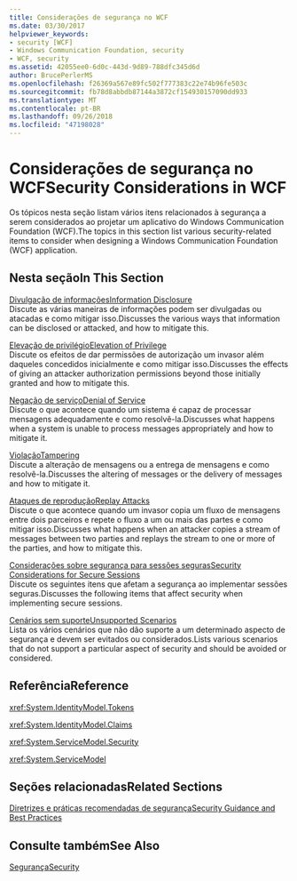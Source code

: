 ```yaml
---
title: Considerações de segurança no WCF
ms.date: 03/30/2017
helpviewer_keywords:
- security [WCF]
- Windows Communication Foundation, security
- WCF, security
ms.assetid: 42055ee0-6d0c-443d-9d89-788dfc345d6d
author: BrucePerlerMS
ms.openlocfilehash: f26369a567e89fc502f777383c22e74b96fe503c
ms.sourcegitcommit: fb78d8abbdb87144a3872cf154930157090dd933
ms.translationtype: MT
ms.contentlocale: pt-BR
ms.lasthandoff: 09/26/2018
ms.locfileid: "47198028"
---
```

# <a name="security-considerations-in-wcf"></a><span data-ttu-id="c61b7-102">Considerações de segurança no WCF</span><span class="sxs-lookup"><span data-stu-id="c61b7-102">Security Considerations in WCF</span></span>
<span data-ttu-id="c61b7-103">Os tópicos nesta seção listam vários itens relacionados à segurança a serem considerados ao projetar um aplicativo do Windows Communication Foundation (WCF).</span><span class="sxs-lookup"><span data-stu-id="c61b7-103">The topics in this section list various security-related items to consider when designing a Windows Communication Foundation (WCF) application.</span></span>  
  
## <a name="in-this-section"></a><span data-ttu-id="c61b7-104">Nesta seção</span><span class="sxs-lookup"><span data-stu-id="c61b7-104">In This Section</span></span>  
 [<span data-ttu-id="c61b7-105">Divulgação de informações</span><span class="sxs-lookup"><span data-stu-id="c61b7-105">Information Disclosure</span></span>](../../../../docs/framework/wcf/feature-details/information-disclosure.md)  
 <span data-ttu-id="c61b7-106">Discute as várias maneiras de informações podem ser divulgadas ou atacadas e como mitigar isso.</span><span class="sxs-lookup"><span data-stu-id="c61b7-106">Discusses the various ways that information can be disclosed or attacked, and how to mitigate this.</span></span>  
  
 [<span data-ttu-id="c61b7-107">Elevação de privilégio</span><span class="sxs-lookup"><span data-stu-id="c61b7-107">Elevation of Privilege</span></span>](../../../../docs/framework/wcf/feature-details/elevation-of-privilege.md)  
 <span data-ttu-id="c61b7-108">Discute os efeitos de dar permissões de autorização um invasor além daqueles concedidos inicialmente e como mitigar isso.</span><span class="sxs-lookup"><span data-stu-id="c61b7-108">Discusses the effects of giving an attacker authorization permissions beyond those initially granted and how to mitigate this.</span></span>  
  
 [<span data-ttu-id="c61b7-109">Negação de serviço</span><span class="sxs-lookup"><span data-stu-id="c61b7-109">Denial of Service</span></span>](../../../../docs/framework/wcf/feature-details/denial-of-service.md)  
 <span data-ttu-id="c61b7-110">Discute o que acontece quando um sistema é capaz de processar mensagens adequadamente e como resolvê-la.</span><span class="sxs-lookup"><span data-stu-id="c61b7-110">Discusses what happens when a system is unable to process messages appropriately and how to mitigate it.</span></span>  
  
 [<span data-ttu-id="c61b7-111">Violação</span><span class="sxs-lookup"><span data-stu-id="c61b7-111">Tampering</span></span>](../../../../docs/framework/wcf/feature-details/tampering.md)  
 <span data-ttu-id="c61b7-112">Discute a alteração de mensagens ou a entrega de mensagens e como resolvê-la.</span><span class="sxs-lookup"><span data-stu-id="c61b7-112">Discusses the altering of messages or the delivery of messages and how to mitigate it.</span></span>  
  
 [<span data-ttu-id="c61b7-113">Ataques de reprodução</span><span class="sxs-lookup"><span data-stu-id="c61b7-113">Replay Attacks</span></span>](../../../../docs/framework/wcf/feature-details/replay-attacks.md)  
 <span data-ttu-id="c61b7-114">Discute o que acontece quando um invasor copia um fluxo de mensagens entre dois parceiros e repete o fluxo a um ou mais das partes e como mitigar isso.</span><span class="sxs-lookup"><span data-stu-id="c61b7-114">Discusses what happens when an attacker copies a stream of messages between two parties and replays the stream to one or more of the parties, and how to mitigate this.</span></span>  
  
 [<span data-ttu-id="c61b7-115">Considerações sobre segurança para sessões seguras</span><span class="sxs-lookup"><span data-stu-id="c61b7-115">Security Considerations for Secure Sessions</span></span>](../../../../docs/framework/wcf/feature-details/security-considerations-for-secure-sessions.md)  
 <span data-ttu-id="c61b7-116">Discute os seguintes itens que afetam a segurança ao implementar sessões seguras.</span><span class="sxs-lookup"><span data-stu-id="c61b7-116">Discusses the following items that affect security when implementing secure sessions.</span></span>  
  
 [<span data-ttu-id="c61b7-117">Cenários sem suporte</span><span class="sxs-lookup"><span data-stu-id="c61b7-117">Unsupported Scenarios</span></span>](../../../../docs/framework/wcf/feature-details/unsupported-scenarios.md)  
 <span data-ttu-id="c61b7-118">Lista os vários cenários que não dão suporte a um determinado aspecto de segurança e devem ser evitados ou considerados.</span><span class="sxs-lookup"><span data-stu-id="c61b7-118">Lists various scenarios that do not support a particular aspect of security and should be avoided or considered.</span></span>  
  
## <a name="reference"></a><span data-ttu-id="c61b7-119">Referência</span><span class="sxs-lookup"><span data-stu-id="c61b7-119">Reference</span></span>  
 <xref:System.IdentityModel.Tokens>  
  
 <xref:System.IdentityModel.Claims>  
  
 <xref:System.ServiceModel.Security>  
  
 <xref:System.ServiceModel>  
  
## <a name="related-sections"></a><span data-ttu-id="c61b7-120">Seções relacionadas</span><span class="sxs-lookup"><span data-stu-id="c61b7-120">Related Sections</span></span>  
 [<span data-ttu-id="c61b7-121">Diretrizes e práticas recomendadas de segurança</span><span class="sxs-lookup"><span data-stu-id="c61b7-121">Security Guidance and Best Practices</span></span>](../../../../docs/framework/wcf/feature-details/security-guidance-and-best-practices.md)  
  
## <a name="see-also"></a><span data-ttu-id="c61b7-122">Consulte também</span><span class="sxs-lookup"><span data-stu-id="c61b7-122">See Also</span></span>  
 [<span data-ttu-id="c61b7-123">Segurança</span><span class="sxs-lookup"><span data-stu-id="c61b7-123">Security</span></span>](../../../../docs/framework/wcf/feature-details/security.md)
